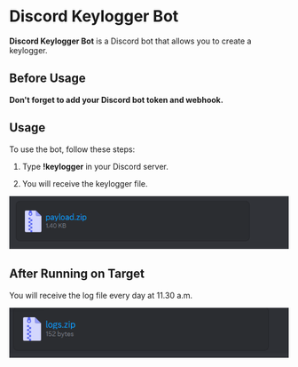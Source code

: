 # Discord Keylogger Bot

**Discord Keylogger Bot** is a Discord bot that allows you to create a keylogger.

## Before Usage

**Don't forget to add your Discord bot token and webhook.**

## Usage

To use the bot, follow these steps:

1. Type **!keylogger** in your Discord server.

2. You will receive the keylogger file.

![Keylogger File](payloadzip.png)

## After Running on Target

You will receive the log file every day at 11.30 a.m.

![Log File](logszip.png)
